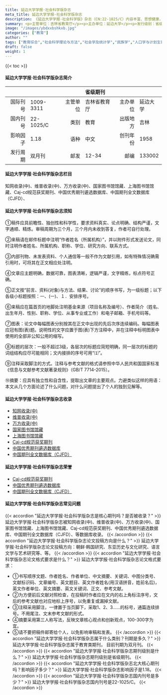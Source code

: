 ```yaml
---
title: 延边大学学报·社会科学版杂志
meta_title: 延边大学学报·社会科学版杂志
description: 《延边大学学报·社会科学版》杂志（CN:22-1025/C）内容丰富、思想健康，1958年创刊，目前以双月刊形式发行，刊物对外积极扩大宣传，致力于提高杂志质量与影响。本刊以马列主义、毛泽东思想、邓小平理论、“三个代表”重要思想、科学发展观、新时代中国特色社会主义思想为指导，坚持四项基本原则，贯彻双百方针，反映学校教学科研成果，促进学术交流，为社会主义物质文明和精神文明建设服务。 《延边大学学报·社会科学版》坚持以学术质量为导向，注重学术创新，提倡学术争鸣，鼓励学术探索。本刊设有马克思主义理论与思想政治教育、朝鲜半岛研究、民族学与人类学、文学与语言学、历史学、哲学、法学、教育学、经济学、管理学、理学、工学、医学等栏目。其中，朝鲜半岛研究、民族学与人类学为特色栏目，旨在深入研究朝鲜半岛问题，推动我国朝鲜半岛研究的发展。 在未来的发展中，本刊将继续坚持社会主义办刊方向，秉承学术公正、客观、严谨的原则，不断提高学术质量，为推动我国社会科学事业的发展贡献力量。同时，本刊将继续发挥边疆高校的优势，深化朝鲜半岛研究，为我国边疆地区的稳定与发展提供智力支持。《延边大学学报·社会科学版》作为边疆地区高校的学术期刊，将以更加开放的心态，积极参与国内外学术交流，为促进我国社会科学事业的繁荣做出更大贡献。
summary: <p>主管单位：吉林省教育厅</p><p>主办单位：延边大学</p><p>发行级别：省级期刊</p><p>发行周期：双月刊</p>
image: "/images/ybdxxbshkxb.jpg"
categories: ["教育"]
author: ""
tags: ["教育综合","社会科学理论与方法","社会学及统计学","民族学","人口学与计划生育","人才学与劳动科学","教育理论与教育管理","学前教育","初等教育","中等教育","高等教育","职业教育","成人教育与特殊教育","体育",]
draft: false
weight: 1
---
```


{{< toc >}}

#### 延边大学学报·社会科学版杂志简介
|               |                               |               | 省级期刊        |               |                           |
| ------------: | :---------------------------- | ------------: | :---------------------------- | ------------: | :------------------------ |
| 国际刊号      | 1009-3311   | 主管单位      | 吉林省教育厅     | 主办单位      | 延边大学     |
| 国内刊号      | 22-1025/C        | 类别          | 教育       | 出版地方      | 吉林           |
| 影响因子      | 1.18        | 语种          | 中文             | 创刊年份      | 1958    |
| 发行周期      | 双月刊    | 邮发          | 12-34              | 邮编          | 133002      |

#### 延边大学学报·社会科学版杂志栏目
<span>知网收录(中)</span>、<span>维普收录(中)</span>、<span>万方收录(中)</span>、<span>国家图书馆馆藏</span>、<span>上海图书馆馆藏</span>、<span>Caj-cd规范获奖期刊</span>、<span>中国优秀期刊遴选数据库</span>、<span>中国期刊全文数据库（CJFD）</span>、

#### 延边大学学报·社会科学版杂志须知
<p><p>
	①稿件应具前瞻性、独创性和科学性，要求资料真实、论点明确、结构严谨，文字通顺、精炼。审稿周期为三个月，三个月内未收到答复，作者可自行处理。
</p><p>
	②来稿请在邮件标题中注明“作者姓名（所属机构）”，并以附件形式发送论文，同时注明作者姓名、所属机构、职称、学位、研究方向、联系方式。
</p><p>
	③内部刊物、未发表资料、个人通信等一般不作为文献引用，如有特殊情况确需引用时，可将其在正文相应处注明。
</p><p>
	④文章应主题明确，数据可靠，图表清晰，逻辑严谨，文字精练，标点符号正确。
</p><p>
	⑤正文按“前言、资料(对象)与方法、结果、讨论”的顺序书写，为一级标题；以下各级小标题按照：一、(一)、１．安排序号。
</p><p>
	⑥来稿应在篇首页的地脚处注明基金来源（项目名称及编号）、作者简介（姓名、出生年月、性别、职称、学位、从事专业或工作）和电子邮箱、手机号码等。
</p><p>
	⑦图表：论文中每幅图表分别按其在正文中出现的先后次序连续编码。每幅图表应冠有图(表)题。说明性的文字应置于图(表)下方注释中，并在注释中标明图表中使用的全部非公知公用的缩写。
</p><p>
	⑧标题的层次：一般不超过3级，各层次的标题应简短明确，同一层次的标题的词组结构应尽可能相同；文内接排的序号可用“⑴”。
</p><p>
	⑨注释采取脚注的方式。注释与参考文献的格式请参照中华人民共和国国家标准《信息与文献参考文献著录规则》（GB/T 7714-2015）。
</p><p>
	⑩摘要：应具有独立性和自含性，提取出文章的主要观点。力避类似这样的用语：本文从几个方面论述了什么问题，对什么问题提出了个人的独到见解等。
</p></p>


#### 延边大学学报·社会科学版杂志收录
<ul>
    <li class="inline-block">
        <a class="bg-theme-light hover:bg-primary dark:bg-darkmode-theme-light dark:hover:bg-darkmode-primary dark:hover:text-dark m-1 block rounded px-3 py-1 hover:text-white" href="#延边大学学报·社会科学版杂志收录">
        知网收录(中)
        </a>
    </li>
    <li class="inline-block">
        <a class="bg-theme-light hover:bg-primary dark:bg-darkmode-theme-light dark:hover:bg-darkmode-primary dark:hover:text-dark m-1 block rounded px-3 py-1 hover:text-white" href="#延边大学学报·社会科学版杂志收录">
        维普收录(中)
        </a>
    </li>
    <li class="inline-block">
        <a class="bg-theme-light hover:bg-primary dark:bg-darkmode-theme-light dark:hover:bg-darkmode-primary dark:hover:text-dark m-1 block rounded px-3 py-1 hover:text-white" href="#延边大学学报·社会科学版杂志收录">
        万方收录(中)
        </a>
    </li>
    <li class="inline-block">
        <a class="bg-theme-light hover:bg-primary dark:bg-darkmode-theme-light dark:hover:bg-darkmode-primary dark:hover:text-dark m-1 block rounded px-3 py-1 hover:text-white" href="#延边大学学报·社会科学版杂志收录">
        国家图书馆馆藏
        </a>
    </li>
    <li class="inline-block">
        <a class="bg-theme-light hover:bg-primary dark:bg-darkmode-theme-light dark:hover:bg-darkmode-primary dark:hover:text-dark m-1 block rounded px-3 py-1 hover:text-white" href="#延边大学学报·社会科学版杂志收录">
        上海图书馆馆藏
        </a>
    </li>
    <li class="inline-block">
        <a class="bg-theme-light hover:bg-primary dark:bg-darkmode-theme-light dark:hover:bg-darkmode-primary dark:hover:text-dark m-1 block rounded px-3 py-1 hover:text-white" href="#延边大学学报·社会科学版杂志收录">
        Caj-cd规范获奖期刊
        </a>
    </li>
    <li class="inline-block">
        <a class="bg-theme-light hover:bg-primary dark:bg-darkmode-theme-light dark:hover:bg-darkmode-primary dark:hover:text-dark m-1 block rounded px-3 py-1 hover:text-white" href="#延边大学学报·社会科学版杂志收录">
        中国优秀期刊遴选数据库
        </a>
    </li>
    <li class="inline-block">
        <a class="bg-theme-light hover:bg-primary dark:bg-darkmode-theme-light dark:hover:bg-darkmode-primary dark:hover:text-dark m-1 block rounded px-3 py-1 hover:text-white" href="#延边大学学报·社会科学版杂志收录">
        中国期刊全文数据库（CJFD）
        </a>
    </li>
</ul>



#### 延边大学学报·社会科学版杂志荣誉
<ul>
    <li class="inline-block">
        <a class="bg-theme-light hover:bg-primary dark:bg-darkmode-theme-light dark:hover:bg-darkmode-primary dark:hover:text-dark m-1 block rounded px-3 py-1 hover:text-white" href="#延边大学学报·社会科学版杂志荣誉">
        Caj-cd规范获奖期刊
        </a>
    </li>
    <li class="inline-block">
        <a class="bg-theme-light hover:bg-primary dark:bg-darkmode-theme-light dark:hover:bg-darkmode-primary dark:hover:text-dark m-1 block rounded px-3 py-1 hover:text-white" href="#延边大学学报·社会科学版杂志荣誉">
        中国优秀期刊遴选数据库
        </a>
    </li>
    <li class="inline-block">
        <a class="bg-theme-light hover:bg-primary dark:bg-darkmode-theme-light dark:hover:bg-darkmode-primary dark:hover:text-dark m-1 block rounded px-3 py-1 hover:text-white" href="#延边大学学报·社会科学版杂志荣誉">
        中国期刊全文数据库（CJFD）
        </a>
    </li>
</ul>












#### 延边大学学报·社会科学版杂志常见问题
{{< accordion "延边大学学报·社会科学版杂志是核心期刊吗？是否被收录？" >}}
延边大学学报·社会科学版杂志被知网收录(中)、维普收录(中)、万方收录(中)、国家图书馆馆藏、上海图书馆馆藏、Caj-cd规范获奖期刊、中国优秀期刊遴选数据库、中国期刊全文数据库（CJFD）、等数据库收录。
{{< /accordion >}}
{{< accordion "延边大学学报·社会科学版杂志论文投稿方向是什么？" >}}
延边大学学报·社会科学版杂志论文投稿方向：朝鲜·韩国研究、东亚历史与文化研究、语言文学与艺术研究等、等。
{{< /accordion >}}
{{< accordion "延边大学学报·社会科学版杂志论文格式要求是什么？" >}}
延边大学学报·社会科学版杂志论文格式要求：
- ①书写顺序文题、作者姓名、作者单位、中文摘要、关键词、中图分类号、文献标识码、文章编号、英文题目、英文作者姓名(用汉语拼音，姓前名后)，英文作者单位、英文摘要、英文关键词、正文、参考文献。
- ②为方便前后文献对照检查，在投稿时作者应在文内的右上角标注序号，文后的参考文献也对应地标上序号，以免重复或漏掉文献。
- ③注释采用脚注，一律置于当页脚下，采取1、2、3……的标号，通篇连续排号。不用尾注、文末参考文献的形式。
- ④摘要采用第三人称写法，反映文章核心观点和创新观点，100-300字为宜。
- ⑤请不要把稿件邮寄给个人，以免影响审稿和发表。
{{< /accordion >}}
{{< accordion "延边大学学报·社会科学版杂志属于什么类别？刊期是多久？" >}}
延边大学学报·社会科学版杂志属于教育类期刊， 目前刊期为双月刊。
{{< /accordion >}}
{{< accordion "延边大学学报·社会科学版杂志期刊级别是什么？" >}}
延边大学学报·社会科学版杂志期刊级别是省级期刊。
{{< /accordion >}}
{{< accordion "延边大学学报·社会科学版杂志北大核心期刊吗？影响因子多少？" >}}
延边大学学报·社会科学版杂志影响因子是1.18。
{{< /accordion >}}
{{< accordion "延边大学学报·社会科学版杂志国内刊号是多少？" >}}
延边大学学报·社会科学版杂志国内刊号是22-1025/C。
{{< /accordion >}}